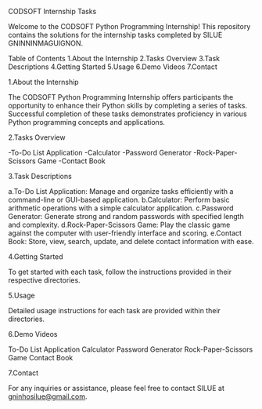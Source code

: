 CODSOFT Internship Tasks

Welcome to the CODSOFT Python Programming Internship! This repository contains the solutions for the internship tasks completed by SILUE GNINNINMAGUIGNON.

Table of Contents
1.About the Internship
2.Tasks Overview
3.Task Descriptions
4.Getting Started
5.Usage
6.Demo Videos
7.Contact

1.About the Internship

The CODSOFT Python Programming Internship offers participants the opportunity to enhance their Python skills by completing a series of tasks. Successful completion of these tasks demonstrates proficiency in various Python programming concepts and applications.

2.Tasks Overview

-To-Do List Application
-Calculator
-Password Generator
-Rock-Paper-Scissors Game
-Contact Book

3.Task Descriptions

a.To-Do List Application: Manage and organize tasks efficiently with a command-line or GUI-based application.
b.Calculator: Perform basic arithmetic operations with a simple calculator application.
c.Password Generator: Generate strong and random passwords with specified length and complexity.
d.Rock-Paper-Scissors Game: Play the classic game against the computer with user-friendly interface and scoring.
e.Contact Book: Store, view, search, update, and delete contact information with ease.

4.Getting Started

To get started with each task, follow the instructions provided in their respective directories.

5.Usage

Detailed usage instructions for each task are provided within their directories.

6.Demo Videos

To-Do List Application
Calculator
Password Generator
Rock-Paper-Scissors Game
Contact Book

7.Contact

For any inquiries or assistance, please feel free to contact SILUE at gninhosilue@gmail.com.
